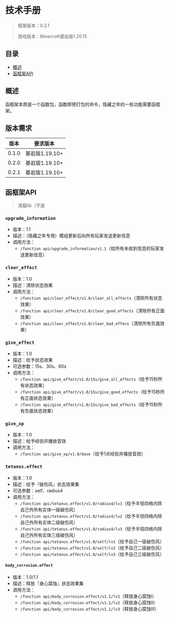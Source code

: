 # 技术手册
> 框架版本：0.2.1
> 
> 游戏版本：Minecraft基岩版1.20.15

## 目录
- [概述](#概述)
- [函框架API](#函框架API)

## 概述
函框架本质是一个函数包，函数即预打包的命令，隐藏之年的一些功能需要函框架。

## 版本需求
| 版本 | 要求版本 |
| --- | --- |
| 0.1.0 | 基岩版1.19.10+ |
| 0.2.0 | 基岩版1.19.10+ |
| 0.2.1 | 基岩版1.19.10+ |

## 函框架API
> 漓猫lib（不是

### `upgrade_information`
- 版本：1.1
- 描述：（隐藏之年专用）模组更新后向所有玩家发送更新信息
- 调用方法：
	- `/function api/upgrade_information/v1.1`（给所有未收到信息的玩家发送更新信息）

### `clear_effect`
- 版本：1.0
- 描述：清除状态效果
- 调用方法：
	- `/function api/clear_effect/v1.0/clear_all_effects`（清除所有状态效果）
	- `/function api/clear_effect/v1.0/clear_good_effects`（清除所有正面效果）
	- `/function api/clear_effect/v1.0/clear_bad_effecs`（清除所有负面效果）
	
### `give_effect`
- 版本：1.0
- 描述：给予状态效果
- 可选参数：15s、30s、60s
- 调用方法：
	- `/function api/give_effect/v1.0/15s/give_all_effects`（给予15秒所有状态效果）
	- `/function api/give_effect/v1.0/15s/give_good_effects`（给予15秒所有正面状态效果）
	- `/function api/give_effect/v1.0/15s/give_bad_effects`（给予15秒所有负面状态效果）

### `give_xp`
- 版本：1.0
- 描述：给予经验并播放音效
- 调用方法：
	- `/function api/give_xp/v1.0/base`（给予1点经验并播放音效）
	
### `tetanus.effect`
- 版本：1.0
- 描述：给予『破伤风』状态效果集
- 可选参数：self、radius4
- 调用方法：
	- `/function api/tetanus.effect/v1.0/radius4/lv1`（给予半径四格内除自己外所有实体一级破伤风）
	- `/function api/tetanus.effect/v1.0/radius4/lv2`（给予半径四格内除自己外所有实体二级破伤风）
	- `/function api/tetanus.effect/v1.0/radius4/lv3`（给予半径四格内除自己外所有实体三级破伤风）
	- `/function api/tetanus.effect/v1.0/self/lv1`（给予自己一级破伤风）
	- `/function api/tetanus.effect/v1.0/self/lv2`（给予自己二级破伤风）
	- `/function api/tetanus.effect/v1.0/self/lv3`（给予自己三级破伤风）
	 
#### `body_corrosion.effect`
- 版本：1.0/1.1
- 描述：释放『身心腐蚀』状态效果集
- 调用方法：
	- `/function api/body_corrosion.effect/v1.1/lv1`（释放身心腐蚀I）
	- `/function api/body_corrosion.effect/v1.1/lv2`（释放身心腐蚀II）	
	- `/function api/body_corrosion.effect/v1.1/lv3`（释放身心腐蚀III）
